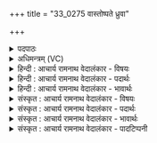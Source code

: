 +++
title = "33_0275 वास्तोष्पते ध्रुवा"

+++
<details><summary>पदपाठः</summary>

वा꣡स्तोः꣢꣯। प꣣ते। ध्रुवा꣢। स्थू꣡णा꣢꣯। अँ꣡सत्रम्। सो꣣म्या꣡ना꣢म्। द्र꣣प्सः꣢। पु꣣रा꣢म्। भे꣣त्ता꣢। श꣡श्व꣢꣯तीनाम्। इ꣡न्द्रः꣢꣯। मु꣡नी꣢꣯नाम्। स꣡खा꣢꣯। स। खा꣣। २७५।
</details>

<details><summary>अधिमन्त्रम् (VC)</summary>

- इन्द्रः
- इरिम्बिठिः काण्वः
- बृहती
- मध्यमः
- ऐन्द्रं काण्डम्
</details>

<details><summary>हिन्दी : आचार्य रामनाथ वेदालंकार - विषयः</summary>

अगले मन्त्र में परमात्मा, राजा तथा शिल्पी के गुण-कर्मों का वर्णन है।
</details>

<details><summary>हिन्दी : आचार्य रामनाथ वेदालंकार - पदार्थः</summary>

पदार्थान्वयभाषाः -  प्रथम—परमात्मा के पक्ष में। हे (वास्तोः पते) ब्रह्माण्डरूप घर के स्वामी इन्द्र परमात्मन् ! आप (सोम्यानाम्) शान्तिमय, दूसरों को शान्ति देनेवाले अथवा ब्रह्मानन्दरूप सोमरस को प्रवाहित करने योग्य स्तोता जनों के (ध्रुवा स्थूणा) स्थिर आधारस्तम्भ अर्थात् आधारस्तम्भ के समान आश्रयभूत हैं, एवं (अंसत्रम्) धनुष् तथा कवच हैं अर्थात् धनुष् के समान विघ्नकर्ताओं पर बाण-प्रहार करनेवाले और कवच के समान रक्षक हैं। (द्रप्सः) रसमय अथवा सूर्य के समान ज्योतिष्मान् तथा (शश्वतीनाम्) चिरकाल से चली आ रही (पुराम्) काम-क्रोधादि शत्रुओं की किलेबन्दियों के (भेत्ता) तोड़नेवाले (इन्द्रः) इन्द्र नामक आप (मुनीनाम्) मुनियों के (सखा) मित्र हैं ॥ द्वितीय—राष्ट्र के पक्ष में। हे (वास्तोः पते) राष्ट्ररूप गृह के अधिपति इन्द्र राजन् ! आप राष्ट्रयज्ञ रूप सोमयाग करनेवाले प्रजाजनों के (ध्रुवा स्थूणा) स्थिर आधार-स्तम्भ और (अंसत्रम्) धनुष् तथा कवच बनें अर्थात् आप आधारस्तम्भ बनकर प्रजाजनों को सहारा दें और धनुष् बनकर शत्रुओं पर आक्रमण करें एवं कवच बनकर प्रजा का शत्रुजन्य आघातों से त्राण करें। साथ ही (द्रप्सः) प्रेमरस के अगार और सूर्य के समान तेजस्वी तथा (शश्वतीनाम्) चिरकाल से सुदृढ़ रूप में बनायी हुई (पुराम्) शत्रु-नगरियों को (भेत्ता) विदीर्ण करनेवाले (इन्द्रः) सम्राट् आप (मुनीनाम्) मुनिवृत्ति से वनों में बसनेवाले वानप्रस्थों के (सखा) मित्र के समान हितचिन्तक हों ॥ तृतीय—वास्तुकला-विशेषज्ञ शिल्पी के पक्ष में। हे (वास्तोः पते) वास्तुकला-विशेषज्ञ, गृहनिर्माण-कुशल शिल्पी ! ध्यान रख कि (सोम्यानाम्) यज्ञ अथवा ऐश्वर्य के अधिकारी गृहस्थ जनों की (स्थूणा) मकानों के आधारभूत खम्भे व दीवारें (ध्रुवा) सुदृढ़ हों, और (अंसत्रम्) मकानों के कंधों के तुल्य खम्भों, दीवारों आदि की रक्षक छतें भी सुदृढ़ हों, क्योंकि कभी-कभी (द्रप्सः) वर्षा-जल (शश्वतीनाम्) चिरकाल से भी स्थित (पुराम्) नगरियों का, उनमें बने हुए मकानों का (भेत्ता) तोड़कर गिरा देनेवाला हो जाता है। यदि कहो कि मुनियों के घरों के विषय में निवेदन क्यों नहीं करते हो, तो उसका उत्तर है कि—(मुनीनाम्) वानप्रस्थ वृत्ति से वन में निवास करनेवाले मुनियों का तो (इन्द्रः) परमेश्वर (सखा) मित्र होता है, अर्थात् वे तो एक परमेश्वर की ही शरण में स्थित रहते हुए, बाह्य सुख की अपेक्षा न करते हुए वन के वृक्षों के नीचे कुटियों में रहते हुए भी स्वयं को सुखी मानते हैं ॥३॥ इस मन्त्र में श्लेषालङ्कार है। प्रथम दो व्याख्याओं में इन्द्र में अंसत्र और स्थूणा का आरोप होने से रूपक अलङ्कार भी है ॥३॥
</details>

<details><summary>हिन्दी : आचार्य रामनाथ वेदालंकार - भावार्थः</summary>

भावार्थभाषाः -  वही राजा श्रेष्ठ है, जो परमेश्वर के गुणों का अनुसरण करता हुआ प्रजा का आधारस्तम्भ, शत्रुओं का संहारक, स्वजनों का रक्षक, प्रेमरस का अगार, सूर्य के समान तेजस्वी और ऋषि-मुनियों का मित्र-सदृश हितकर्ता हो। और वास्तुकला के विशेषज्ञ इंजीनियरों का कर्त्तव्य है कि वे राष्ट्र में ऐसे सुदृढ़ मकान कुशल शिल्पियों द्वारा बनवाये कि वे मूसलाधार वर्षा, आँधी आदि से भी कुछ भी क्षतिग्रस्त न हों ॥३॥
</details>

<details><summary>संस्कृत : आचार्य रामनाथ वेदालंकार - विषयः</summary>

अथ परमात्मनो राज्ञः शिल्पिनश्च गुणकर्माणि वर्ण्यन्ते।
</details>

<details><summary>संस्कृत : आचार्य रामनाथ वेदालंकार - पदार्थः</summary>

पदार्थान्वयभाषाः -  प्रथमः—परमात्मपरः। हे (वास्तोः पते) ब्रह्माण्डगृहस्य स्वामिन् इन्द्र परमेश्वर ! वास्तोष्पतिः, वास्तुः वसतेः निवासकर्मणः, तस्य पाता वा पालयिता वा। निरु० १०।१७। ‘षष्ठ्याः पतिपुत्रपृष्ठपारपदपयस्पोषेषु। अ० ८।३।५३’ इति विसर्गस्य सत्वे मूर्धन्यादेशः। त्वम् (सोम्यानाम्२) शान्तिमयानां शान्तिसम्पादिनां ब्रह्मानन्दरूपसोमाभिषवयोग्यानां वा त्वत्स्तोतॄणाम्। सोम्यं सोममयम्। निरु० १०।३७। सोम्याः सोमसम्पादिनः। निरु० ११।१८। यद्वा ‘सोममर्हति यः। अ० ४।४।१३७’ इति अर्हार्थे यः प्रत्ययः। (ध्रुवा स्थूणा३) स्थिरः आधारस्तम्भः असि, आधारस्तम्भ इवाश्रयभूतोऽसीत्यर्थः। किञ्च (अंसत्रम्४) धनुः कवचं च असि, धनुर्वद् विघ्नकारिषु प्रहर्त्ता कवच इव रक्षकश्चासीत्यर्थः। अंसत्रम् अंहसस्त्राणं धनुर्वा कवचं वा। निरु० ५।२६। (द्रप्सः५) रसमयः आदित्यज्योतिष्को वा। द्रप्सः रसः तद्वान् ‘अर्श-आदिभ्योऽच्, अ० ५।२।१२७’ इति मतुबर्थे अच् प्रत्ययः। यो वा अस्याः पृथिव्या रसः स द्रप्सः। मै० ४।१।१०। रसो वै सः। तै० उ० २।७। असौ वा आदित्यो द्रप्सः। श० ७।४।१।२०। (शश्वतीनाम्) चिरन्तनीनाम् (पुराम्) कामक्रोधादिरिपुकृतानां दुर्गपरम्पराणाम् (भेत्ता) भेदकः (इन्द्रः) परमेश्वरस्त्वम् (मुनीनाम्) मुनिसाधनारतानाम् (सखा) मित्रम् असि ॥ अत द्वितीयः—राष्ट्रपरः। हे (वास्तोः पते) राष्ट्रगृहस्य अधिपते राजन् ! त्वम् (सोम्यानाम्) राष्ट्रयज्ञरूपसोमयागसम्पादिनाम् प्रजाजनानाम् (ध्रुवा स्थूणा) स्थिरः आधारस्तम्भः, (अंसत्रम्) धनुः कवचं च भव, आधारस्तम्भो भूत्वा प्रजाजनेभ्य आश्रयं प्रदेहि, धनुः कवचं च भूत्वा शत्रूनाक्रमस्व प्रजाश्च शत्रुजन्याघातेभ्यः त्रायस्वेत्यर्थः। (द्रप्सः) प्रेमरसागारः, आदित्यवद् ज्योतिष्मान् (शश्वतीनाम्) चिरन्तनीनाम् (पुराम्) शत्रुनगरीणाम् (भेत्ता) विदारयिता (इन्द्रः) सम्राट् त्वम् (मुनीनाम्) मुनिवृत्त्या वनेषु वसतां वानप्रस्थानाम् (सखा) मित्रं, (मित्रवद्) हितचिन्तकः, भवेति शेषः ॥ अथ तृतीयः—शिल्पिपरः। हे (वास्तोः पते) वास्तुकलाविशेषज्ञ गृहनिर्माणकुशल शिल्पिन् ! अवधेहि, (सोम्यानाम्) सोमं यज्ञम् ऐश्वर्यं वा अर्हन्तीति सोम्याः याज्ञिका गृहस्थाः तेषाम् (स्थूणा) गृहाधारभित्तिस्तम्भश्रेणी (ध्रुवा) सुदृढा भवेत्, किञ्च (अंसत्रम्) अंसान् गृहस्कन्धभूतान् भित्त्यादिकान् त्रायते रक्षति इति अंसत्रम् छदिः अपि ध्रुवं सुदृढं भवेत्। यतः कदाचित् (द्रप्सः) वर्षोदकम्। द्रप्सः संभृतः प्सानीयो भवति—इति निरुक्तम् ५।१३। (शश्वतीनाम्) चिरात् स्थितानाम् अपि (पुराम्) नगरीणाम्, तद्गतभवनानामित्यर्थः। (भेत्ता) विदारयिता जायते। ननु मुनीनां गृहविषये कुतो न प्रार्थयसे इति चेत् उच्यते—(मुनीनाम्) वानप्रस्थवृत्त्या वने वसतां मुनीनाम् तु (इन्द्रः) परमेश्वरः (सखा) मित्रम् अस्ति, ते तु परमात्मैकशरणा बाह्यसुखनिरपेक्षा वने वृक्षमूले कुटीरस्था अपि स्वात्मनः सुखिनो मन्यन्ते इति भावः ॥३॥ अत्र श्लेषालङ्कारः। आद्ये व्याख्यानद्वये इन्द्रे अंसत्रस्थूणयोरारोपाद् रूपकमपि ॥३॥
</details>

<details><summary>संस्कृत : आचार्य रामनाथ वेदालंकार - भावार्थः</summary>

भावार्थभाषाः -  स एव राजा श्रेष्ठोऽस्ति यः परमेश्वरगुणाननुसरन् प्रजाया आधारस्तम्भः, शत्रुहन्ता, स्वजनरक्षकः, स्नेहरसागारः, सूर्यज्योतिष्कः, मुनीनां मित्रवद्धितकर्ता च भवति। वास्तुकलाविदां च कर्तव्यमस्ति यत् ते राष्ट्रे तथा सुदृढानि गृहाणि कुशलैः शिल्पिभिर्निर्मापयेयुर्यथा तानि धारासारवृष्टिझञ्झावातादिभिरपि न कामपि क्षतिं प्राप्नुयुः ॥३॥
</details>

<details><summary>संस्कृत : आचार्य रामनाथ वेदालंकार - पादटिप्पनी</summary>

टिप्पणी:   १. ऋ० ८।१७।१४ देवता इन्द्रः वास्तोष्पतिर्वा। ‘द्रप्सः पुरां भेत्ता’ इत्यत्र ‘द्रप्सो भेत्ता पुरां’ इति पाठः। २. (सोम्यानाम्) सोमवच्छान्त्यादिगुणयुक्तानाम्। इति ऋ० ४।१७।१७ भाष्ये द०। सोमसम्पादिनां यजमानानाम् इत्यर्थः—इति वि०। सोमार्हाणां विप्राणाम्—इति भ०। सोमार्हाणां सोमसम्पादिनां वाऽस्माकम्—इति सा०। ३. लुप्तोपममेतद् द्रष्टव्यम्। ध्रुवा स्थूणा इव। यथा गृहस्य ध्रुवा स्थूणा आश्रयभूता तद्वत् त्वम् आश्रयभूत इत्यर्थः—इति वि०। ध्रुवा स्थूणा इत्युपमा। स्थूणावद् धारकः विश्वस्य—इति भ०। हे वास्तोष्पते गृहपते, स्थूणा गृहाधारभूतः स्तम्भः ध्रुवा स्थिरा भवतु—इति सा०। ४. अंसत्रम्। एतदपि लुप्तोपमम्। अंसत्रमिव। अंसत्रं धनुः कवचं वा। तद् यथा शत्रूणां जेतृ पालयितृ वा तद्वत् त्वं जेता पालयिता वेत्यर्थः—इति वि०। ५. द्रप्सः सोमरसः। अन्तर्णीतमत्वर्थं चेदं द्रष्टव्यम्। द्रप्सवान् सोमरसवानित्यर्थः—इति वि०। द्रप्सः गन्ता सर्वत्र—इति भ०। द्रवणशीलः सोमः तद्वान्। अर्शआदित्वादच् प्रत्ययः—इति सा०। ‘दृप हर्षणमोहनयोः’ इत्यस्मादौणादिकः सः प्रत्ययः, किच्च, ‘अनुदात्तस्य चर्दुपधस्यान्यतरस्याम्, अ० ६।१।५९’ अमुनाऽमागमः, इति य० १।२६ भाष्ये द०।
</details>